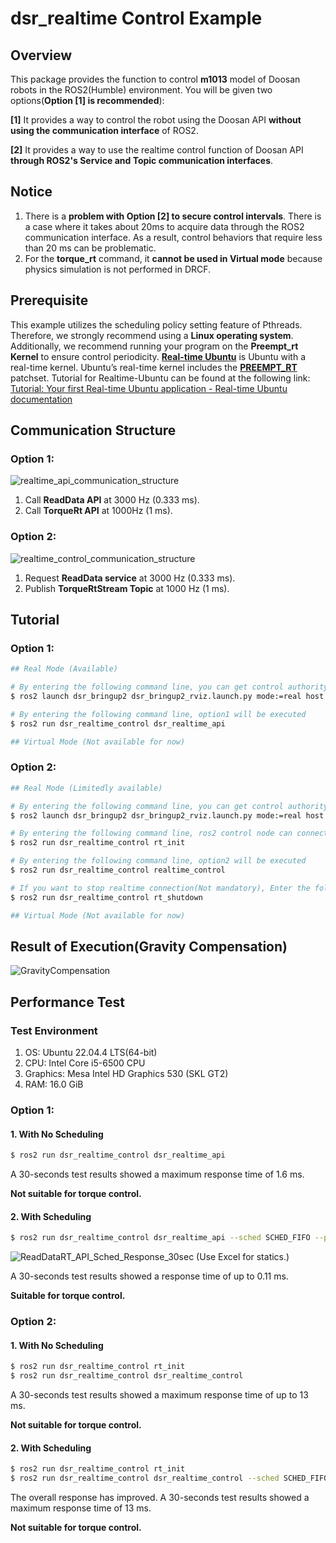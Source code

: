 # dsr_realtime Control Example

## Overview

This package provides the function to control **m1013** model of Doosan robots in the ROS2(Humble) environment.
You will be given two options(**Option [1] is recommended**):

**[1]** It provides a way to control the robot using the Doosan API **without using the communication interface** of ROS2.

**[2]** It provides a way to use the realtime control function of Doosan API **through ROS2's Service and Topic communication interfaces**.

## Notice

1. There is a **problem with Option [2] to secure control intervals**. 
   There is a case where it takes about 20ms to acquire data through the ROS2 communication interface. 
   As a result, control behaviors that require less than 20 ms can be problematic.
2. For the **torque_rt** command, it **cannot be used in Virtual mode** because physics simulation is not performed in DRCF.


## Prerequisite

This example utilizes the scheduling policy setting feature of Pthreads. 
Therefore, we strongly recommend using a **Linux operating system**.
Additionally, we recommend running your program on the **Preempt_rt Kernel** to ensure control periodicity.
[**Real-time Ubuntu**](https://ubuntu.com/real-time) is Ubuntu with a real-time kernel. Ubuntu’s real-time kernel includes the [**PREEMPT_RT**](https://wiki.linuxfoundation.org/realtime/documentation/technical_details/start) patchset. 
Tutorial for Realtime-Ubuntu can be found at the following link: 
[Tutorial: Your first Real-time Ubuntu application - Real-time Ubuntu documentation](https://documentation.ubuntu.com/real-time/en/latest/tutorial/)


## Communication Structure

### Option 1:

![realtime_api_communication_structure](assets/realtime_api_communication_structure.png)

1. Call **ReadData API** at 3000 Hz (0.333 ms).
2. Call **TorqueRt API** at 1000Hz (1 ms).

### Option 2: 

![realtime_control_communication_structure](assets/realtime_control_communication_structure.png)

1. Request **ReadData service** at 3000 Hz (0.333 ms).
2. Publish **TorqueRtStream Topic** at 1000 Hz (1 ms).


## Tutorial

### Option 1:

```bash
## Real Mode (Available)

# By entering the following command line, you can get control authority from TP to your device
$ ros2 launch dsr_bringup2 dsr_bringup2_rviz.launch.py mode:=real host:=192.168.137.100 port:=12345 model:=m1013

# By entering the following command line, option1 will be executed
$ ros2 run dsr_realtime_control dsr_realtime_api
```

```bash
## Virtual Mode (Not available for now)
```

### Option 2:

```bash
## Real Mode (Limitedly available)

# By entering the following command line, you can get control authority from TP to your device
$ ros2 launch dsr_bringup2 dsr_bringup2_rviz.launch.py mode:=real host:=192.168.137.100 port:=12345 model:=m1013

# By entering the following command line, ros2 control node can connect_rt_control using UDP/IP protocol
$ ros2 run dsr_realtime_control rt_init

# By entering the following command line, option2 will be executed
$ ros2 run dsr_realtime_control realtime_control

# If you want to stop realtime connection(Not mandatory), Enter the following command line
$ ros2 run dsr_realtime_control rt_shutdown
```

```bash
## Virtual Mode (Not available for now)
```
## Result of Execution(Gravity Compensation)
![GravityCompensation](assets/m1013_GravityCompensation.gif)

## Performance Test

### Test Environment

1. OS: Ubuntu 22.04.4 LTS(64-bit)
2. CPU: Intel Core i5-6500 CPU
3. Graphics: Mesa Intel HD Graphics 530 (SKL GT2)
4. RAM: 16.0 GiB

### Option 1: 

#### 1. With No Scheduling

```bash
$ ros2 run dsr_realtime_control dsr_realtime_api
```


A 30-seconds test results showed a maximum response time of 1.6 ms.

**Not suitable for torque control.**

#### 2. With Scheduling

```bash
$ ros2 run dsr_realtime_control dsr_realtime_api --sched SCHED_FIFO --priority 90
```

![ReadDataRT_API_Sched_Response_30sec](assets/ReadDataRT_API_Sched_Response_30sec.png)
(Use Excel for statics.)

A 30-seconds test results showed a response time of up to 0.11 ms.

**Suitable for torque control.**

### Option 2: 

#### 1. With No Scheduling

```bash
$ ros2 run dsr_realtime_control rt_init
$ ros2 run dsr_realtime_control dsr_realtime_control
```

A 30-seconds test results showed a maximum response time of up to 13 ms.

**Not suitable for torque control.**

#### 2. With Scheduling

```bash
$ ros2 run dsr_realtime_control rt_init
$ ros2 run dsr_realtime_control dsr_realtime_control --sched SCHED_FIFO --priority 90
```


The overall response has improved.
A 30-seconds test results showed a maximum response time of 13 ms.

**Not suitable for torque control.**

